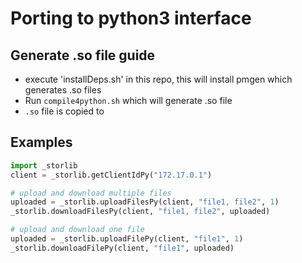 # Porting to python3 interface

## Generate .so file guide
* execute 'installDeps.sh' in this repo, this will install pmgen which generates .so files
* Run `compile4python.sh` which will generate .so file
* `.so` file is copied to

## Examples
```python
import _storlib
client = _storlib.getClientIdPy("172.17.0.1")

# upload and download multiple files
uploaded = _storlib.uploadFilesPy(client, "file1, file2", 1)
_storlib.downloadFilesPy(client, "file1, file2", uploaded)

# upload and download one file
uploaded = _storlib.uploadFilePy(client, "file1", 1)
_storlib.downloadFilePy(client, "file1", uploaded)
```
